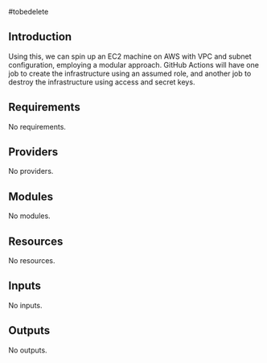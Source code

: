 #tobedelete

<!-- BEGIN_TF_DOCS -->
## Introduction
Using this, we can spin up an EC2 machine on AWS with VPC and subnet configuration, employing a modular approach. GitHub Actions will have one job to create the infrastructure using an assumed role, and another job to destroy the infrastructure using access and secret keys.

## Requirements

No requirements.

## Providers

No providers.

## Modules

No modules.

## Resources

No resources.

## Inputs

No inputs.

## Outputs

No outputs.
<!-- END_TF_DOCS -->
